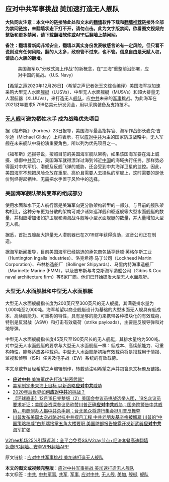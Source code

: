  <h2>应对中共军事挑战 美加速打造无人舰队</h2> <p class="notice"><b>大陆网友注意：本文中的链接除此处和文末的<a href="https://github.com/bannedbook/fanqiang" >翻墙</a>软件下载和<a href="https://github.com/killgcd/justmysocks/blob/master/README.md">翻墙推荐</a>链接外全部为禁网链接，未翻墙状态下打不开，请勿点击。此为文字版禁闻，欲看图文视频完整版和更多禁闻，请下载<a href="https://github.com/bannedbook/fanqiang">翻墙软件或APP</a>后翻墙上禁闻网。</p><p>备注：翻墙看新闻非常安全，翻墙以真实身份发表敏感言论有一定风险，但只看不说则没有任何风险，翻的人太多，政府管不过来，也不管。信息自由是天赋人权，请放心大胆的翻墙。</b></p>  <div class="entry"> <figure><figcaption>美国海军以“分散式海上作战”的新概念，在“三海”重整前沿部署，应对中国的挑战。（U.S. Navy）</figcaption></figure> <p>【<span class='wp_keywordlink_affiliate'><a href="https://www.soundofhope.org" title="希望之声" target="_blank">希望之声</a></span>2020年12月26日】（希望之声记者张玉文综合编译）美国海军拟加速采购大型无人水面<a href="https://www.bannedbook.org/bnews/tag/%E8%88%B0%E8%89%87/" class="st_tag internal_tag" rel="tag" title="标签 舰艇 下的日志">舰艇</a>（LUSVs）、中型无人水面舰艇（MUSVs）和超大排量无人潜航器（XLUUVs），来打造无人<a href="https://www.bannedbook.org/bnews/tag/%E8%88%B0%E9%98%9F/" class="st_tag internal_tag" rel="tag" title="标签 舰队 下的日志">舰队</a>，应<a href="https://www.bannedbook.org/bnews/tag/%e4%b8%ad%e5%85%b1/" class="st_tag internal_tag" rel="tag" title="标签 中共 下的日志">中共</a>未来的<a href="https://www.bannedbook.org/bnews/tag/%E5%86%9B%E4%BA%8B/" class="st_tag internal_tag" rel="tag" title="标签 军事 下的日志">军事</a>挑战。为此海军在2021财年要求5.799亿美元研发资金，用以采购装备及支持技术。</p> <h3><a href="https://www.bannedbook.org/bnews/tag/%E6%97%A0%E4%BA%BA%E8%88%B0/" class="st_tag internal_tag" rel="tag" title="标签 无人舰 下的日志">无人舰</a>可避免牺牲水手 成为战略优先项目</h3> <p>据《福布斯》（Forbes）23日报导，美国海军最高指挥官、海军作战部长麦克·吉尔迪（Michael Gilday）上将表示，在以<a href="https://www.bannedbook.org/bnews/tag/%E5%BA%94%E5%AF%B9%E4%B8%AD%E5%85%B1/" class="st_tag internal_tag" rel="tag" title="标签 应对中共 下的日志">应对中共</a>为主的国家防卫战略中，无人军舰在未来舰队中将扮演重要角色，所以列为优先项目之一。</p>  <p>《福布斯》还报导说，按照目前的美国海军舰队架构，如果该国海军要在海上威摄、抵御中<a href="https://www.bannedbook.org/bnews/tag/%e5%85%b1%e5%86%9b/" class="st_tag internal_tag" rel="tag" title="标签 共军 下的日志">共军</a>力，美国海军就得漂洋过海到邻近<span class='wp_keywordlink_affiliate'><a href="https://www.bannedbook.org/" title="中国" target="_blank">中国</a></span>的海域执行任务，那样势必得面对中共军机、潜舰及反舰飞弹的威胁，还会受到中共海洋卫星的监控。因此，美国海军不想把风险全放在重型、高价且需要人去操纵的军舰上，这时需要的是低价到经得起牺牲、无需把水手置于风险中的选择。</p> <h3>美国海军舰队架构变革的组成部分</h3> <p>使用水面和水下无人航行器是美海军向更分散架构转型的一部分。与目前的舰队架构相比，这种分布更为分散的架构可减少诸如巡洋舰和驱逐舰等大型水面舰艇的数量，并相应增加诸如护卫舰和濒海战斗舰等小型水面舰艇的数量，并大量增加大型无人机。</p>  <p>据悉，首批五艘超大排量无人潜航器已在2019财年获得资助，波音公司正在制造。</p> <p>据海军<span class='wp_keywordlink_affiliate'><a href="https://www.bannedbook.org/" title="新闻">新闻</a></span>报导，目前美国海军已经挑选的承包商包括亨廷顿·英格尔斯工业（Huntington Ingalls Industries）、洛克希德·马丁公司（Lockheed Martin Corporation）、布林格造船厂（Bollinger Shipyards）、马里内特海事造船厂（Marinette Marine (FMM），以及吉布斯与考克斯海军造船公司（Gibbs &amp; Cox naval architecture firm）等6家厂商。他们已开始研发大型无人水面舰艇。</p>  <h3>大型无人水面舰艇和中型无人水面舰艇</h3> <p>大型无人水面舰艇指长度为200英尺至300英尺的无人舰艇，其满载排水量为1,000吨至2,000吨。海军希望以商业舰艇设计为基础的大型水面无人舰具有低成本、高续航能力、可重构的特性，具有足够的能力来携带各种模块化的有效载荷，特别是反潜战（ASW）和打击有效载荷（strike payloads），主要是反舰导弹和对地导弹。</p> <p>中型无人水面舰艇指长度45英尺至190英尺长的无人舰艇，其排水量约为500吨。对中型无人水面舰艇的要求与大型无人水面舰艇一样：低成本、高续航能力、可重构特性，能够适应各种载荷。中型无人水面舰艇初始有效载荷将是搭载用于情报、监视和侦察（ISR）任务及电子战（EW）系统的有效载荷。</p>  <p>本文章或节目经希望之声编辑制作，转载请注明希望之声并包含原文标题及链接。</p> <ul class='op-related-articles' title='相关阅读'> <li><a href='https://www.bannedbook.org/bnews/cbnews/20201226/1455268.html' target='_blank'><b>应对中共</b> 美海军优先打造"秘密武器"</a></li> <li><a href='https://www.bannedbook.org/bnews/cbnews/20201220/1451386.html' target='_blank'>美军制定未来海上目标 以新战略<b>应对中共</b>威胁</a></li> <li><a href='https://www.bannedbook.org/bnews/comments/20201219/1450759.html' target='_blank'>2020年后世界如何<b>应对中共</b>的挑战？</a></li> <li><a href='https://www.bannedbook.org/bnews/bannedvideo/20201219/1450646.html' target='_blank'>【环球直击】12月18日完整版（2）美国会参议员挑战选举人团，19名众议员要求听证；美国会资深参议员称赞川普正确<b>应对中共</b>威胁；国务院警告中共威胁，电商创办人揭中共杀手锏；台北民众将游行集会挺川普反舞弊</a></li> <li><a href='https://www.bannedbook.org/bnews/comments/20201216/1448989.html' target='_blank'>川普发布美国太空战略对抗中共探月工程 中共老朋友基辛格被解雇 川普的“中国策略权威”白邦瑞接掌五角大楼要职 美国防部报告披露开发新武器<b>应对中共</b>海军扩张</a></li> </ul> <p class="texttj"> <a href="https://github.com/bannedbook/fanqiang/wiki/V2ray%E6%9C%BA%E5%9C%BA" target="_blank">V2free机场25%引荐返利：全平台免费SS/V2ray节点+经济套餐高速翻墙</a><br/> <a href="https://github.com/bannedbook/fanqiang/wiki/%E7%A6%81%E9%97%BB%E7%BD%91%E5%AE%89%E5%8D%93%E7%BF%BB%E5%A2%99%E6%96%B0%E9%97%BBAPP" target="_blank">免费PC翻墙、安卓VPN翻墙APP</a></p><p>原文链接：<a class="src_link"  href="https://www.soundofhope.org/post/457534" target="_blank">应对中共军事挑战 美加速打造无人舰队</a></p><a name='sharetosocial'></a>       <div><b>本文的图文或视频完整版</b>：<a href='https://www.bannedbook.org/bnews/comments/20201227/1455854.html'>应对中共军事挑战 美加速打造无人舰队</a></div>  </div><!--END ENTRY--> <div class="postfooter"> <div>本文标签：<a href="https://www.bannedbook.org/bnews/tag/%e4%b8%ad%e5%85%b1/" rel="tag">中共</a>, <a href="https://www.bannedbook.org/bnews/tag/%E4%B8%AD%E5%85%B1%E5%86%9B%E4%BA%8B/" rel="tag">中共军事</a>, <a href="https://www.bannedbook.org/bnews/tag/%e5%85%b1%e5%86%9b/" rel="tag">共军</a>, <a href="https://www.bannedbook.org/bnews/tag/%E5%86%9B%E4%BA%8B/" rel="tag">军事</a>, <a href="https://www.bannedbook.org/bnews/tag/%E5%BA%94%E5%AF%B9%E4%B8%AD%E5%85%B1/" rel="tag">应对中共</a>, <a href="https://www.bannedbook.org/bnews/tag/%E6%97%A0%E4%BA%BA%E8%88%B0/" rel="tag">无人舰</a>, <a href="https://www.bannedbook.org/bnews/tag/%E7%BE%8E%E5%8A%A0/" rel="tag">美加</a>, <a href="https://www.bannedbook.org/bnews/tag/%E8%88%B0%E8%89%87/" rel="tag">舰艇</a>, <a href="https://www.bannedbook.org/bnews/tag/%E8%88%B0%E9%98%9F/" rel="tag">舰队</a></div>  </div><!--END POSTFOOTER--> 